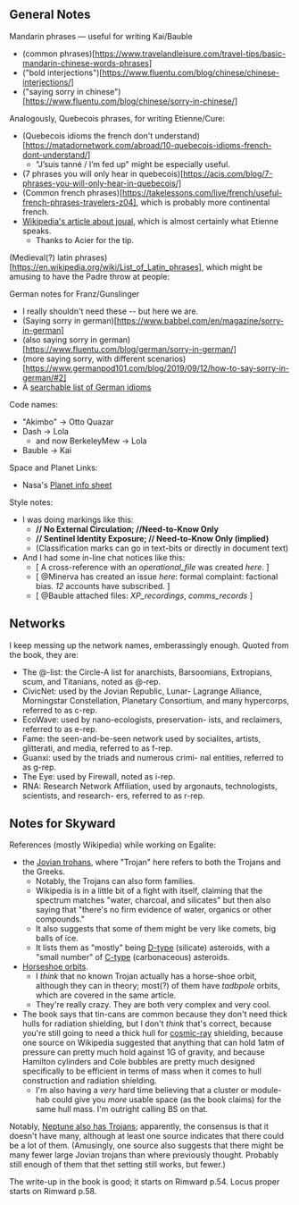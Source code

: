 ## General Notes

Mandarin phrases — useful for writing Kai/Bauble

- (common phrases)[https://www.travelandleisure.com/travel-tips/basic-mandarin-chinese-words-phrases]
- ("bold interjections")[https://www.fluentu.com/blog/chinese/chinese-interjections/]
- ("saying sorry in chinese")[https://www.fluentu.com/blog/chinese/sorry-in-chinese/]

Analogously, Quebecois phrases, for writing Etienne/Cure:

- (Quebecois idioms the french don't understand)[https://matadornetwork.com/abroad/10-quebecois-idioms-french-dont-understand/]
  - "J’suis tanné / I’m fed up" might be especially useful.
- (7 phrases you will only hear in quebecois)[https://acis.com/blog/7-phrases-you-will-only-hear-in-quebecois/]
- (Common french phrases)[https://takelessons.com/live/french/useful-french-phrases-travelers-z04], which is probably more continental french.
- [Wikipedia's article about joual](https://en.wikipedia.org/wiki/Joual), which is almost certainly what Etienne speaks.
  - Thanks to Acier for the tip.

(Medieval(?) latin phrases)[https://en.wikipedia.org/wiki/List_of_Latin_phrases], which might be amusing to have the Padre throw at people:

German notes for Franz/Gunslinger

- I really shouldn't need these -- but here we are.
- (Saying sorry in german)[https://www.babbel.com/en/magazine/sorry-in-german]
- (also saying sorry in german)[https://www.fluentu.com/blog/german/sorry-in-german/]
- (more saying sorry, with different scenarios)[https://www.germanpod101.com/blog/2019/09/12/how-to-say-sorry-in-german/#2]
- A [searchable list of German idioms](https://matterhornlanguages.com/)

Code names:

- "Akimbo" → Otto Quazar
- Dash → Lola
  - and now BerkeleyMew → Lola
- Bauble → Kai

Space and Planet Links:

- Nasa's [Planet info sheet](https://nssdc.gsfc.nasa.gov/planetary/factsheet/planet_table_ratio.html)

Style notes:

- I was doing markings like this: 
  - **\/\/ No External Circulation; \/\/Need-to-Know Only**
  - **\/\/ Sentinel Identity Exposure; \/\/ Need-to-Know Only (implied)**
  - (Classification marks can go in text-bits or directly in document text)
- And I had some in-line chat notices like this:
  - \[ A cross-reference with an _operational_file_ was created _here_. \]
  - \[ \@Minerva has created an issue _here_: formal complaint: factional bias. _12_ accounts have subscribed. \]
  - \[ \@Bauble attached files: _XP_recordings_, _comms_records_ \]

## Networks

I keep messing up the network names, emberassingly enough.
Quoted from the book, they are:

- The @-list: the Circle-A list for anarchists,
Barsoomians, Extropians, scum, and Titanians,
noted as @-rep.
- CivicNet: used by the Jovian Republic, Lunar-
Lagrange Alliance, Morningstar Constellation,
Planetary Consortium, and many hypercorps,
referred to as c-rep.
- EcoWave: used by nano-ecologists, preservation-
ists, and reclaimers, referred to as e-rep.
- Fame: the seen-and-be-seen network used by
socialites, artists, glitterati, and media, referred
to as f-rep.
- Guanxi: used by the triads and numerous crimi-
nal entities, referred to as g-rep.
- The Eye: used by Firewall, noted as i-rep.
- RNA: Research Network Affiliation, used by
argonauts, technologists, scientists, and research-
ers, referred to as r-rep.

## Notes for Skyward

References (mostly Wikipedia) while working on Egalite:

- the [Jovian trohans](https://en.wikipedia.org/wiki/Jupiter_trojan), where "Trojan" here refers to both the Trojans and the Greeks.
  - Notably, the Trojans can also form families.
  - Wikipedia is in a little bit of a fight with itself, claiming that the spectrum matches "water, charcoal, and silicates" but then also saying that "there's no firm evidence of water, organics or other compounds."
  - It also suggests that some of them might be very like comets, big balls of ice.
  - It lists them as "mostly" being [D-type](https://en.wikipedia.org/wiki/D-type_asteroid) (silicate) asteroids, with a "small number" of [C-type](https://en.wikipedia.org/wiki/C-type_asteroid) (carbonaceous) asteroids.
- [Horseshoe orbits](https://en.wikipedia.org/wiki/Horseshoe_orbit#Tadpole_orbit).
  - I *think* that no known Trojan actually has a horse-shoe orbit, although they can in theory; most(?) of them have *tadbpole* orbits, which are covered in the same article.
  - They're really crazy.
    They are both very complex and very cool.
- The book says that tin-cans are common because they don't need thick hulls for radiation shielding, but I don't *think* that's correct, because you're still going to need a thick hull for [cosmic-ray](https://en.wikipedia.org/wiki/Cosmic_ray) shielding, because one source on Wikipedia suggested that anything that can hold 1atm of pressure can pretty much hold against 1G of gravity, and because Hamilton cylinders and Cole bubbles are pretty much designed specifically to be efficient in terms of mass when it comes to hull construction and radiation shielding.
  - I'm also having a *very* hard time believing that a cluster or module-hab could give you *more* usable space (as the book claims) for the same hull mass.
    I'm outright calling BS on that.

Notably, [Neptune also has Trojans](https://en.wikipedia.org/wiki/Neptune_trojan); apparently, the consensus is that it doesn't have many, although at least one source indicates that there could be a lot of them.
(Amusingly, one source also suggests that there might be many fewer large Jovian trojans than where previously thought.
Probably still enough of them that thet setting still works, but fewer.)

The write-up in the book is good; it starts on Rimward p.54.
Locus proper starts on Rimward p.58.